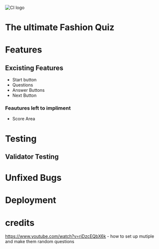 ![CI logo](https://codeinstitute.s3.amazonaws.com/fullstack/ci_logo_small.png)

# The ultimate Fashion Quiz
# Features 
## Excisting Features 
 
 * Start button 
 * Questions 
 * Answer Buttons 
 * Next Button 

 ### Feautures left to impliment 
  * Score Area 

  # Testing

  ## Validator Testing 


  # Unfixed Bugs 

  # Deployment

  # credits
https://www.youtube.com/watch?v=riDzcEQbX6k - how to set up mutiple and make them random questions 
